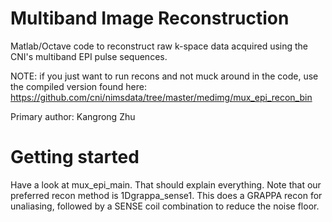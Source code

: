 Multiband Image Reconstruction
==============================
Matlab/Octave code to reconstruct raw k-space data acquired using the CNI's multiband EPI pulse sequences.

NOTE: if you just want to run recons and not muck around in the code, use the compiled version found here: https://github.com/cni/nimsdata/tree/master/medimg/mux_epi_recon_bin

Primary author: Kangrong Zhu

Getting started
===============

Have a look at mux_epi_main. That should explain everything. Note that our preferred recon method is 1Dgrappa_sense1. This does a GRAPPA recon for unaliasing, followed by a SENSE coil combination to reduce the noise floor.






